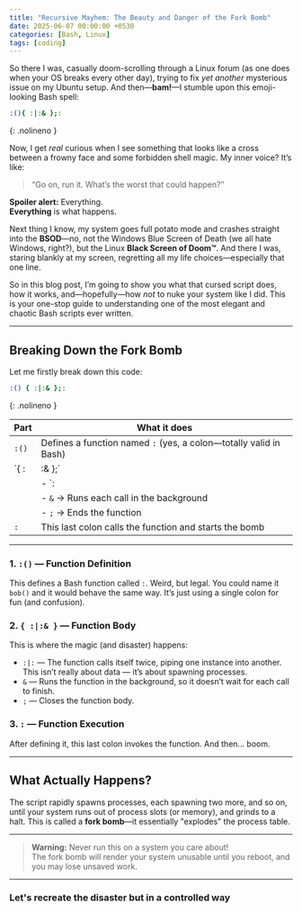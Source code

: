 ```yaml
---
title: "Recursive Mayhem: The Beauty and Danger of the Fork Bomb"
date: 2025-06-07 00:00:00 +0530
categories: [Bash, Linux]
tags: [coding]
---
```


So there I was, casually doom-scrolling through a Linux forum (as one does when your OS breaks every other day), trying to fix *yet another* mysterious issue on my Ubuntu setup. And then—**bam!**—I stumble upon this emoji-looking Bash spell:

```bash
:(){ :|:& };:
```
{: .nolineno }

Now, I get *real* curious when I see something that looks like a cross between a frowny face and some forbidden shell magic. My inner voice? It’s like:

> “Go on, run it. What’s the worst that could happen?”

**Spoiler alert:** Everything.  
**Everything** is what happens.

Next thing I know, my system goes full potato mode and crashes straight into the **BSOD**—no, not the Windows Blue Screen of Death (we all hate Windows, right?), but the Linux **Black Screen of Doom™**. And there I was, staring blankly at my screen, regretting all my life choices—especially that one line.

So in this blog post, I’m going to show you what that cursed script does, how it works, and—hopefully—how *not* to nuke your system like I did. This is your one-stop guide to understanding one of the most elegant and chaotic Bash scripts ever written.

---

## Breaking Down the Fork Bomb

Let me firstly break down this code:

```bash
:() { :|:& };:
```
{: .nolineno }

| Part  | What it does                                                      |
| ----- | ----------------------------------------------------------------- |
| `:()` | Defines a function named `:` (yes, a colon—totally valid in Bash) |
| `{ :  | :& };`                                                            | The body of the function:                               |
|       | - `:                                                              | :`   → Calls itself twice, piping one call into another |
|       | - `&`     → Runs each call in the background                      |
|       | - `;`     → Ends the function                                     |
| `:`   | This last colon calls the function and starts the bomb            |

---

### 1. `:()` — Function Definition

This defines a Bash function called `:`. Weird, but legal. You could name it `bob()` and it would behave the same way. It’s just using a single colon for fun (and confusion).


### 2. `{ :|:& }` — Function Body

This is where the magic (and disaster) happens:

- `:|:` — The function calls itself twice, piping one instance into another. This isn’t really about data — it’s about spawning processes.
- `&` — Runs the function in the background, so it doesn’t wait for each call to finish.
- `;` — Closes the function body.


### 3. `:` — Function Execution

After defining it, this last colon invokes the function. And then... boom.

---

## What Actually Happens?

The script rapidly spawns processes, each spawning two more, and so on, until your system runs out of process slots (or memory), and grinds to a halt. This is called a **fork bomb**—it essentially "explodes" the process table.

---

> **Warning:** Never run this on a system you care about!  
> The fork bomb will render your system unusable until you reboot, and you may lose unsaved work.

---

### Let's recreate the disaster but in a controlled way


